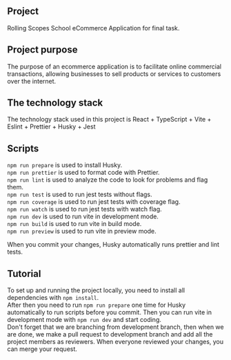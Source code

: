 ## Project

Rolling Scopes School eCommerce Application for final task.

## Project purpose

The purpose of an ecommerce application is to facilitate online commercial transactions, allowing businesses to sell products or services to customers over the internet.

## The technology stack

The technology stack used in this project is React + TypeScript + Vite + Eslint + Prettier + Husky + Jest

## Scripts

`npm run prepare` is used to install Husky.  
`npm run prettier` is used to format code with Prettier.  
`npm run lint` is used to analyze the code to look for problems and flag them.  
`npm run test` is used to run jest tests without flags.  
`npm run coverage` is used to run jest tests with coverage flag.  
`npm run watch` is used to run jest tests with watch flag.  
`npm run dev` is used to run vite in development mode.  
`npm run build` is used to run vite in build mode.  
`npm run preview` is used to run vite in preview mode.

When you commit your changes, Husky automatically runs prettier and lint tests.

## Tutorial

To set up and running the project locally, you need to install all dependencies with `npm install`.  
After then you need to run `npm run prepare` one time for Husky automatically to run scripts before you commit.
Then you can run vite in development mode with `npm run dev` and start coding.  
Don't forget that we are branching from development branch, then when we are done, we make a pull request to development branch and add all the project members as reviewers. When everyone reviewed your changes, you can merge your request.
